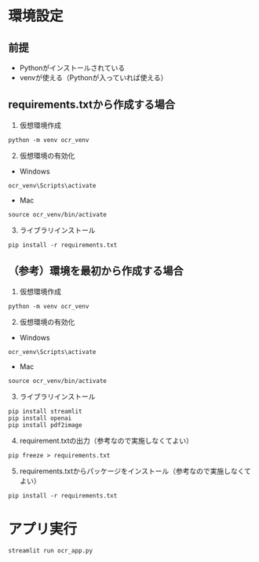 # 環境設定
## 前提
- Pythonがインストールされている
- venvが使える（Pythonが入っていれば使える）

## requirements.txtから作成する場合
1. 仮想環境作成
```
python -m venv ocr_venv
```

2. 仮想環境の有効化
- Windows
```
ocr_venv\Scripts\activate
```

- Mac
```
source ocr_venv/bin/activate
```

3. ライブラリインストール
```
pip install -r requirements.txt
```

## （参考）環境を最初から作成する場合
1. 仮想環境作成
```
python -m venv ocr_venv
```

2. 仮想環境の有効化
- Windows
```
ocr_venv\Scripts\activate
```

- Mac
```
source ocr_venv/bin/activate
```

3. ライブラリインストール
```
pip install streamlit
pip install openai
pip install pdf2image
```

4. requirement.txtの出力（参考なので実施しなくてよい）
```
pip freeze > requirements.txt
```

5. requirements.txtからパッケージをインストール（参考なので実施しなくてよい）
```
pip install -r requirements.txt
```

# アプリ実行
```
streamlit run ocr_app.py
```
